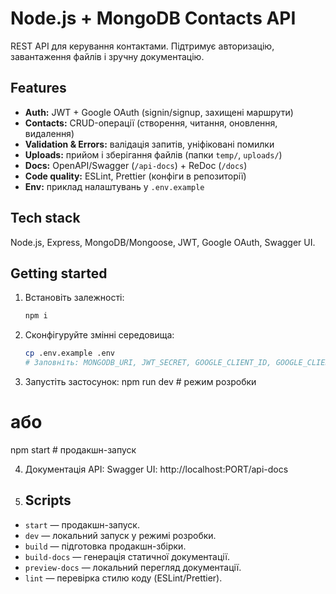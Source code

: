 # Node.js + MongoDB Contacts API

REST API для керування контактами. Підтримує авторизацію, завантаження файлів і зручну документацію.

## Features
- **Auth:** JWT + Google OAuth (signin/signup, захищені маршрути)
- **Contacts:** CRUD-операції (створення, читання, оновлення, видалення)
- **Validation & Errors:** валідація запитів, уніфіковані помилки
- **Uploads:** прийом і зберігання файлів (папки `temp/`, `uploads/`)
- **Docs:** OpenAPI/Swagger (`/api-docs`) + ReDoc (`/docs`)
- **Code quality:** ESLint, Prettier (конфіги в репозиторії)
- **Env:** приклад налаштувань у `.env.example`

## Tech stack
Node.js, Express, MongoDB/Mongoose, JWT, Google OAuth, Swagger UI.

## Getting started

1. Встановіть залежності:
   ```bash
   npm i
2. Сконфігуруйте змінні середовища:
   ```bash
   cp .env.example .env
   # Заповніть: MONGODB_URI, JWT_SECRET, GOOGLE_CLIENT_ID, GOOGLE_CLIENT_SECRET тощо
3. Запустіть застосунок:
npm run dev   # режим розробки
# або
npm start     # продакшн-запуск 

4. Документація API:
Swagger UI: http://localhost:PORT/api-docs

5. ## Scripts
- `start` — продакшн-запуск.
- `dev` — локальний запуск у режимі розробки.
- `build` — підготовка продакшн-збірки.
- `build-docs` — генерація статичної документації.
- `preview-docs` — локальний перегляд документації.
- `lint` — перевірка стилю коду (ESLint/Prettier).
